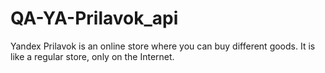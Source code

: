 # QA-YA-Prilavok_api
Yandex Prilavok is an online store where you can buy different goods. It is like a regular store, only on the Internet.
